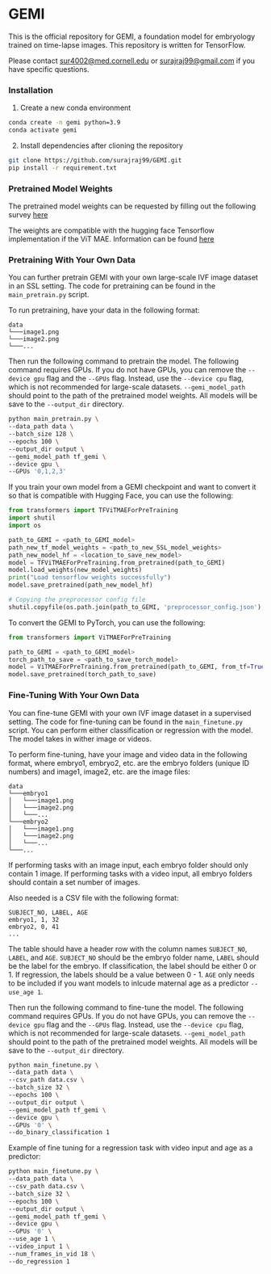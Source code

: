 # GEMI

This is the official repository for GEMI, a foundation model for embryology trained on time-lapse images. This repository is written for TensorFlow.

Please contact sur4002@med.cornell.edu or surajraj99@gmail.com if you have specific questions.

### Installation
1. Create a new conda environment
```bash
conda create -n gemi python=3.9
conda activate gemi
```

2. Install dependencies after clioning the repository
```bash
git clone https://github.com/surajraj99/GEMI.git
pip install -r requirement.txt
```

### Pretrained Model Weights
The pretrained model weights can be requested by filling out the following survey [here]()

The weights are compatible with the hugging face Tensorflow implementation if the ViT MAE. Information can be found [here](https://huggingface.co/docs/transformers/main/model_doc/vit_mae)

### Pretraining With Your Own Data
You can further pretrain GEMI with your own large-scale IVF image dataset in an SSL setting. The code for pretraining can be found in the `main_pretrain.py` script.

To run pretraining, have your data in the following format:
```
data
└───image1.png
└───image2.png
└───...
```

Then run the following command to pretrain the model. The following command requires GPUs. If you do not have GPUs, you can remove the `--device gpu` flag and the `--GPUs` flag. Instead, use the `--device cpu` flag, which is not recommended for large-scale datasets. `--gemi_model_path` should point to the path of the pretrained model weights. All models will be save to the `--output_dir` directory.

```bash
python main_pretrain.py \
--data_path data \
--batch_size 128 \
--epochs 100 \
--output_dir output \
--gemi_model_path tf_gemi \
--device gpu \
--GPUs '0,1,2,3'
```

If you train your own model from a GEMI checkpoint and want to convert it so that is compatible with Hugging Face, you can use the following:

```python
from transformers import TFViTMAEForPreTraining
import shutil
import os

path_to_GEMI = <path_to_GEMI_model>
path_new_tf_model_weights = <path_to_new_SSL_model_weights>
path_new_model_hf = <location_to_save_new_model>
model = TFViTMAEForPreTraining.from_pretrained(path_to_GEMI)
model.load_weights(new_model_weights)
print("Load tensorflow weights successfully")
model.save_pretrained(path_new_model_hf)

# Copying the preprocessor config file
shutil.copyfile(os.path.join(path_to_GEMI, 'preprocessor_config.json'), os.path.join(path_new_model, 'preprocessor_config.json'))
```

To convert the GEMI to PyTorch, you can use the following:

```python
from transformers import ViTMAEForPreTraining

path_to_GEMI = <path_to_GEMI_model>
torch_path_to_save = <path_to_save_torch_model>
model = ViTMAEForPreTraining.from_pretrained(path_to_GEMI, from_tf=True)
model.save_pretrained(torch_path_to_save)
```

### Fine-Tuning With Your Own Data
You can fine-tune GEMI with your own IVF image dataset in a supervised setting. The code for fine-tuning can be found in the `main_finetune.py` script. You can perform either classification or regression with the model. The model takes in wither image or videos.

To perform fine-tuning, have your image and video data in the following format, where embryo1, embryo2, etc. are the embryo folders (unique ID numbers) and image1, image2, etc. are the image files:
```
data
└───embryo1
│   └───image1.png
│   └───image2.png
│   └───...
└───embryo2
│   └───image1.png
│   └───image2.png
│   └───...
└───...
```

If performing tasks with an image input, each embryo folder should only contain 1 image. If performing tasks with a video input, all embryo folders should contain a set number of images.

Also needed is a CSV file with the following format:

```
SUBJECT_NO, LABEL, AGE
embryo1, 1, 32
embryo2, 0, 41
...
```

The table should have a header row with the column names `SUBJECT_NO`, `LABEL`, and `AGE`. `SUBJECT_NO` should be the embryo folder name, `LABEL` should be the label for the embryo. If classification, the label should be either 0 or 1. If regression, the labels should be a value between 0 - 1. `AGE` only needs to be included if you want models to inlcude maternal age as a predictor `--use_age 1`.

Then run the following command to fine-tune the model. The following command requires GPUs. If you do not have GPUs, you can remove the `--device gpu` flag and the `--GPUs` flag. Instead, use the `--device cpu` flag, which is not recommended for large-scale datasets. `--gemi_model_path` should point to the path of the pretrained model weights. All models will be save to the `--output_dir` directory.

```bash
python main_finetune.py \
--data_path data \
--csv_path data.csv \
--batch_size 32 \
--epochs 100 \
--output_dir output \
--gemi_model_path tf_gemi \
--device gpu \
--GPUs '0' \
--do_binary_classification 1
```

Example of fine tuning for a regression task with video input and age as a predictor:

```bash
python main_finetune.py \
--data_path data \
--csv_path data.csv \
--batch_size 32 \
--epochs 100 \
--output_dir output \
--gemi_model_path tf_gemi \
--device gpu \
--GPUs '0' \
--use_age 1 \
--video_input 1 \
--num_frames_in_vid 18 \
--do_regression 1
```
